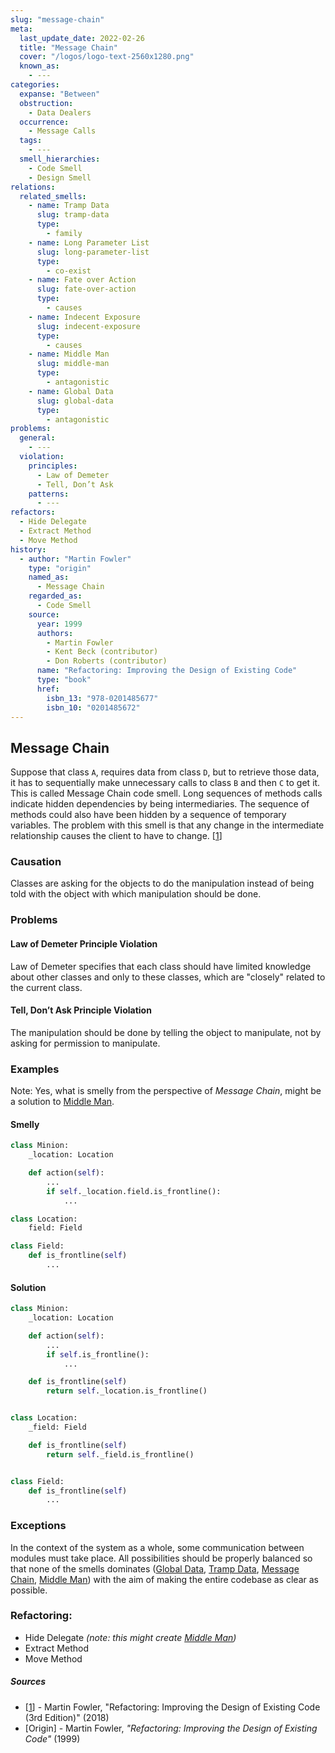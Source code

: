 ```yaml
---
slug: "message-chain"
meta:
  last_update_date: 2022-02-26
  title: "Message Chain"
  cover: "/logos/logo-text-2560x1280.png"
  known_as:
    - ---
categories:
  expanse: "Between"
  obstruction:
    - Data Dealers
  occurrence:
    - Message Calls
  tags:
    - ---
  smell_hierarchies:
    - Code Smell
    - Design Smell
relations:
  related_smells:
    - name: Tramp Data
      slug: tramp-data
      type:
        - family
    - name: Long Parameter List
      slug: long-parameter-list
      type:
        - co-exist
    - name: Fate over Action
      slug: fate-over-action
      type:
        - causes
    - name: Indecent Exposure
      slug: indecent-exposure
      type:
        - causes
    - name: Middle Man
      slug: middle-man
      type:
        - antagonistic
    - name: Global Data
      slug: global-data
      type:
        - antagonistic
problems:
  general:
    - ---
  violation:
    principles:
      - Law of Demeter
      - Tell, Don’t Ask
    patterns:
      - ---
refactors:
  - Hide Delegate
  - Extract Method
  - Move Method
history:
  - author: "Martin Fowler"
    type: "origin"
    named_as:
      - Message Chain
    regarded_as:
      - Code Smell
    source:
      year: 1999
      authors:
        - Martin Fowler
        - Kent Beck (contributor)
        - Don Roberts (contributor)
      name: "Refactoring: Improving the Design of Existing Code"
      type: "book"
      href:
        isbn_13: "978-0201485677"
        isbn_10: "0201485672"
---
```


## Message Chain

Suppose that class `A`, requires data from class `D`, but to retrieve those data, it has to sequentially make unnecessary calls to class `B` and then `C` to get it. This is called Message Chain code smell. Long sequences of methods calls indicate hidden dependencies by being intermediaries. The sequence of methods could also have been hidden by a sequence of temporary variables. The problem with this smell is that any change in the intermediate relationship causes the client to have to change. [[1](#sources)]

### Causation

Classes are asking for the objects to do the manipulation instead of being told with the object with which manipulation should be done.

### Problems

#### **Law of Demeter Principle Violation**

Law of Demeter specifies that each class should have limited knowledge about other classes and only to these classes, which are "closely" related to the current class.

#### **Tell, Don’t Ask Principle Violation**

The manipulation should be done by telling the object to manipulate, not by asking for permission to manipulate.

### Examples

Note: Yes, what is smelly from the perspective of _Message Chain_, might be a solution to [Middle Man](./middle-man.md).

<div class="example-block">

#### Smelly

```py
class Minion:
    _location: Location

    def action(self):
        ...
        if self._location.field.is_frontline():
            ...

class Location:
    field: Field

class Field:
    def is_frontline(self)
        ...
```

#### Solution

```py
class Minion:
    _location: Location

    def action(self):
        ...
        if self.is_frontline():
            ...

    def is_frontline(self)
        return self._location.is_frontline()


class Location:
    _field: Field

    def is_frontline(self)
        return self._field.is_frontline()


class Field:
    def is_frontline(self)
        ...
```

</div>

### Exceptions

In the context of the system as a whole, some communication between modules must take place. All possibilities should be properly balanced so that none of the smells dominates ([Global Data](./global-data.md), [Tramp Data](./tramp-data.md), [Message Chain](./message-chain.md), [Middle Man](./middle-man.md)) with the aim of making the entire codebase as clear as possible.

### Refactoring:

- Hide Delegate _(note: this might create [Middle Man](./middle-man.md))_
- Extract Method
- Move Method

##### Sources

- [[1](#sources)] - Martin Fowler, "Refactoring: Improving the Design of Existing Code (3rd Edition)" (2018)
- [Origin] - Martin Fowler, _"Refactoring: Improving the Design of Existing Code"_ (1999)
